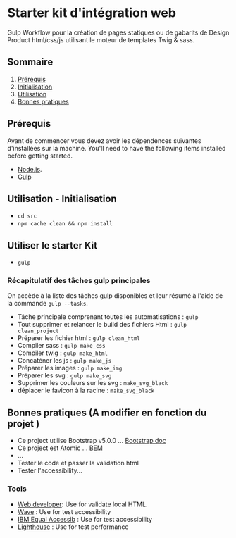 # Starter kit d'intégration web
  
Gulp Workflow pour la création de pages statiques ou de gabarits de Design Product html/css/js utilisant le moteur de templates Twig & sass.


## Sommaire
1. [Prérequis](#requirements)
2. [Initialisation](#setting-up-workflow)
3. [Utilisation](#ui-workflow)
5. [Bonnes pratiques](#good-practices)



<a name="requirements"></a>
## Prérequis
Avant de commencer vous devez avoir les dépendences suivantes d'installées sur la machine.
You'll need to have the following items installed before getting started.

  * [Node.js](https://nodejs.org/en/download/).
  * [Gulp](https://gulpjs.com/docs/en/getting-started/quick-start/)


<a name="setting-up-workflow"></a>
## Utilisation - Initialisation

* `cd src`
* `npm cache clean && npm install`



<a name="ui-workflow"></a>
## Utiliser le starter Kit

* `gulp`


### Récapitulatif des tâches gulp principales

On accède à la liste des tâches gulp disponibles et leur résumé à l'aide de la commande `gulp --tasks`.

  * Tâche principale comprenant toutes les automatisations   :   `gulp`
  * Tout supprimer et relancer le build des fichiers Html   :   `gulp clean_project`
  * Préparer les fichier html     :   `gulp clean_html`
  * Compiler sass     :   `gulp make_css`
  * Compiler twig     :   `gulp make_html`
  * Concaténer les js :   `gulp make_js`
  * Préparer les images :   `gulp make_img`
  * Préparer les svg :   `gulp make_svg`
  * Supprimer les couleurs sur les svg :   `make_svg_black`
  * déplacer le favicon à la racine :   `make_svg_black`






<a name="good-practices"></a>
## Bonnes pratiques (A modifier en fonction du projet )
* Ce project utilise Bootstrap v5.0.0 ... [Bootstrap doc](https://getbootstrap.com/)
* Ce project est Atomic ... [BEM](http://getbem.com/introduction/)
* ...
* Tester le code et passer la validation html
* Tester l'accessibility...

### Tools

* [Web developer](https://chrome.google.com/webstore/detail/web-developer/bfbameneiokkgbdmiekhjnmfkcnldhhm?hl=fr): Use for validate local HTML.
* [Wave](https://chrome.google.com/webstore/detail/wave-evaluation-tool/jbbplnpkjmmeebjpijfedlgcdilocofh) : Use for test accessibility
* [IBM Equal Accessib](https://chrome.google.com/webstore/detail/ibm-equal-access-accessib/lkcagbfjnkomcinoddgooolagloogehp) : Use for test accessibility
* [Lighthouse](https://chrome.google.com/webstore/detail/lighthouse/blipmdconlkpinefehnmjammfjpmpbjk?hl=fr) : Use for test performance